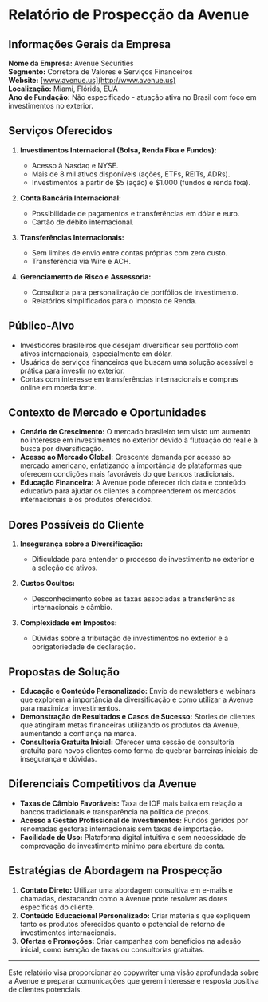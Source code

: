 # Relatório de Prospecção da Avenue

## Informações Gerais da Empresa
**Nome da Empresa:** Avenue Securities  
**Segmento:** Corretora de Valores e Serviços Financeiros  
**Website:** [www.avenue.us](http://www.avenue.us)  
**Localização:** Miami, Flórida, EUA  
**Ano de Fundação:** Não especificado - atuação ativa no Brasil com foco em investimentos no exterior.  

## Serviços Oferecidos
1. **Investimentos Internacional (Bolsa, Renda Fixa e Fundos):**
   - Acesso à Nasdaq e NYSE.
   - Mais de 8 mil ativos disponíveis (ações, ETFs, REITs, ADRs).
   - Investimentos a partir de $5 (ação) e $1.000 (fundos e renda fixa).
  
2. **Conta Bancária Internacional:**
   - Possibilidade de pagamentos e transferências em dólar e euro.
   - Cartão de débito internacional.

3. **Transferências Internacionais:**
   - Sem limites de envio entre contas próprias com zero custo.
   - Transferência via Wire e ACH.

4. **Gerenciamento de Risco e Assessoria:**
   - Consultoria para personalização de portfólios de investimento.
   - Relatórios simplificados para o Imposto de Renda.

## Público-Alvo
- Investidores brasileiros que desejam diversificar seu portfólio com ativos internacionais, especialmente em dólar.
- Usuários de serviços financeiros que buscam uma solução acessível e prática para investir no exterior.
- Contas com interesse em transferências internacionais e compras online em moeda forte.

## Contexto de Mercado e Oportunidades
- **Cenário de Crescimento:** O mercado brasileiro tem visto um aumento no interesse em investimentos no exterior devido à flutuação do real e à busca por diversificação.
- **Acesso ao Mercado Global:** Crescente demanda por acesso ao mercado americano, enfatizando a importância de plataformas que oferecem condições mais favoráveis do que bancos tradicionais.
- **Educação Financeira:** A Avenue pode oferecer rich data e conteúdo educativo para ajudar os clientes a compreenderem os mercados internacionais e os produtos oferecidos.

## Dores Possíveis do Cliente
1. **Insegurança sobre a Diversificação:**
   - Dificuldade para entender o processo de investimento no exterior e a seleção de ativos.
   
2. **Custos Ocultos:**
   - Desconhecimento sobre as taxas associadas a transferências internacionais e câmbio.

3. **Complexidade em Impostos:**
   - Dúvidas sobre a tributação de investimentos no exterior e a obrigatoriedade de declaração.

## Propostas de Solução
- **Educação e Conteúdo Personalizado:** Envio de newsletters e webinars que explorem a importância da diversificação e como utilizar a Avenue para maximizar investimentos.
- **Demonstração de Resultados e Casos de Sucesso:** Stories de clientes que atingiram metas financeiras utilizando os produtos da Avenue, aumentando a confiança na marca.
- **Consultoria Gratuita Inicial:** Oferecer uma sessão de consultoria gratuita para novos clientes como forma de quebrar barreiras iniciais de insegurança e dúvidas.

## Diferenciais Competitivos da Avenue
- **Taxas de Câmbio Favoráveis:** Taxa de IOF mais baixa em relação a bancos tradicionais e transparência na política de preços.
- **Acesso a Gestão Profissional de Investimentos:** Fundos geridos por renomadas gestoras internacionais sem taxas de importação.
- **Facilidade de Uso:** Plataforma digital intuitiva e sem necessidade de comprovação de investimento mínimo para abertura de conta.

## Estratégias de Abordagem na Prospecção
1. **Contato Direto:** Utilizar uma abordagem consultiva em e-mails e chamadas, destacando como a Avenue pode resolver as dores específicas do cliente.
2. **Conteúdo Educacional Personalizado:** Criar materiais que expliquem tanto os produtos oferecidos quanto o potencial de retorno de investimentos internacionais.
3. **Ofertas e Promoções:** Criar campanhas com benefícios na adesão inicial, como isenção de taxas ou consultorias gratuitas.

---

Este relatório visa proporcionar ao copywriter uma visão aprofundada sobre a Avenue e preparar comunicações que gerem interesse e resposta positiva de clientes potenciais.